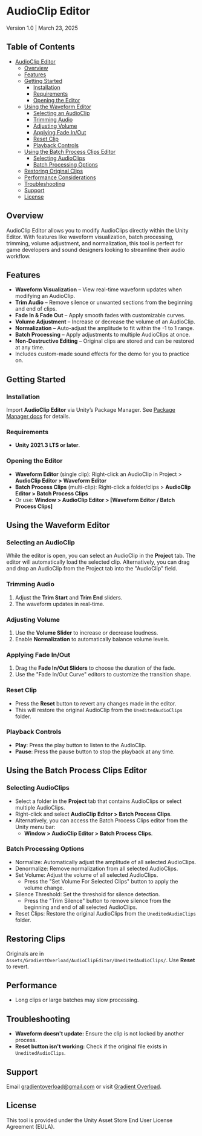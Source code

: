 
# AudioClip Editor
Version 1.0 | March 23, 2025
## Table of Contents
- [AudioClip Editor](#audioclip-editor)
  * [Overview](#overview)
  * [Features](#features)
  * [Getting Started](#getting-started)
    + [Installation](#installation)
    + [Requirements](#requirements)
    + [Opening the Editor](#opening-the-editor)
  * [Using the Waveform Editor](#using-the-waveform-editor)
    + [Selecting an AudioClip](#selecting-an-audioclip)
    + [Trimming Audio](#trimming-audio)
    + [Adjusting Volume](#adjusting-volume)
    + [Applying Fade In/Out](#applying-fade-inout)
    + [Reset Clip](#reset-clip)
    + [Playback Controls](#playback-controls)
  * [Using the Batch Process Clips Editor](#using-the-batch-process-clips-editor)
    + [Selecting AudioClips](#selecting-audioclips)
    + [Batch Processing Options](#batch-processing-options)
  * [Restoring Original Clips](#restoring-original-clips)
  * [Performance Considerations](#performance-considerations)
  * [Troubleshooting](#troubleshooting)
  * [Support](#support)
  * [License](#license)

## Overview
AudioClip Editor allows you to modify AudioClips directly within the Unity Editor. With features like waveform visualization, batch processing, trimming, volume adjustment, and normalization, this tool is perfect for game developers and sound designers looking to streamline their audio workflow.

## Features
- **Waveform Visualization** – View real-time waveform updates when modifying an AudioClip.
- **Trim Audio** – Remove silence or unwanted sections from the beginning and end of clips.
- **Fade In & Fade Out** – Apply smooth fades with customizable curves.
- **Volume Adjustment** – Increase or decrease the volume of an AudioClip.
- **Normalization** – Auto-adjust the amplitude to fit within the -1 to 1 range.
- **Batch Processing** – Apply adjustments to multiple AudioClips at once.
- **Non-Destructive Editing** – Original clips are stored and can be restored at any time.
- Includes custom-made sound effects for the demo for you to practice on.

## Getting Started

### Installation
Import **AudioClip Editor** via Unity’s Package Manager. See [Package Manager docs](https://docs.unity3d.com/Manual/upm-ui-install.html) for details.

### Requirements
- **Unity 2021.3 LTS or later**.

### Opening the Editor

- **Waveform Editor** (single clip): Right-click an AudioClip in Project > **AudioClip Editor > Waveform Editor**
- **Batch Process Clips** (multi-clip): Right-click a folder/clips > **AudioClip Editor > Batch Process Clips**
- Or use: **Window > AudioClip Editor > [Waveform Editor / Batch Process Clips]**

## Using the Waveform Editor

### Selecting an AudioClip
While the editor is open, you can select an AudioClip in the **Project** tab. The editor will automatically load the selected clip. Alternatively, you can drag and drop an AudioClip from the Project tab into the "AudioClip" field.

### Trimming Audio
1. Adjust the **Trim Start** and **Trim End** sliders.
2. The waveform updates in real-time.

### Adjusting Volume
1. Use the **Volume Slider** to increase or decrease loudness.
2. Enable **Normalization** to automatically balance volume levels.

### Applying Fade In/Out
1. Drag the **Fade In/Out Sliders** to choose the duration of the fade.
2. Use the "Fade In/Out Curve" editors to customize the transition shape.

### Reset Clip
- Press the **Reset** button to revert any changes made in the editor.
- This will restore the original AudioClip from the `UneditedAudioClips` folder.

### Playback Controls
- **Play**: Press the play button to listen to the AudioClip.
- **Pause**: Press the pause button to stop the playback at any time.

## Using the Batch Process Clips Editor
### Selecting AudioClips
- Select a folder in the **Project** tab that contains AudioClips or select multiple AudioClips.
- Right-click and select **AudioClip Editor > Batch Process Clips**.
- Alternatively, you can access the Batch Process Clips editor from the Unity menu bar:
  - **Window > AudioClip Editor > Batch Process Clips**.

### Batch Processing Options
- Normalize: Automatically adjust the amplitude of all selected AudioClips.
- Denormalize: Remove normalization from all selected AudioClips.
- Set Volume: Adjust the volume of all selected AudioClips.
  - Press the "Set Volume For Selected Clips" button to apply the volume change.
- Silence Threshold: Set the threshold for silence detection.
  - Press the "Trim Silence" button to remove silence from the beginning and end of all selected AudioClips.
- Reset Clips: Restore the original AudioClips from the `UneditedAudioClips` folder.

## Restoring Clips
Originals are in `Assets/GradientOverload/AudioClipEditor/UneditedAudioClips/`. Use **Reset** to revert.

## Performance
- Long clips or large batches may slow processing.

## Troubleshooting
- **Waveform doesn't update:** Ensure the clip is not locked by another process.
- **Reset button isn't working:** Check if the original file exists in `UneditedAudioClips`.

## Support
Email [gradientoverload@gmail.com](mailto:gradientoverload@gmail.com) or visit [Gradient Overload](https://assetstore.unity.com/publishers/70692).

## License
This tool is provided under the Unity Asset Store End User License Agreement (EULA).